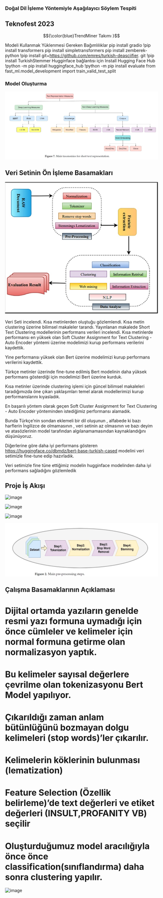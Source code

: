 ### Doğal Dil İşleme Yöntemiyle Aşağılayıcı Söylem Tespiti 
## Teknofest 2023
$${\color{blue}TrendMiner Takımı }$$

Modeli Kullanmak Yüklenmesi Gereken Bağımlılıklar
pip install gradio
!pip install transformers
 pip install simpletransformers
 pip install zemberek-python
 !pip install git+https://github.com/emres/turkish-deasciifier. git
 !pip install TurkishStemmer
 Hugginface bağlantısı için 
 Install Hugging Face Hub
 !python -m pip install huggingface_hub
 !python -m pip install evaluate
 from fast_ml.model_development import train_valid_test_split
 
 ### Model Oluşturma
 
 

 <img src="https://github.com/HuseyinAts/Acikhack2023_TrendMiner/blob/main/short%20text%20represantion%20taxonomies.jpg" width="auto">
 
 
 ## Veri Setinin Ön İşleme Basamakları
 
 
 <img src="https://github.com/HuseyinAts/Acikhack2023_TrendMiner/blob/main/text%20mining%20grafik.jpg" width="auto">
 
 
  Veri Seti incelendi. Kısa metinlerden oluştuğu gözlemlendi.
 Kısa metin clustering üzerine bilimsel makaleler tarandı.
 Yayınlanan makalede Short Text Clustering modellerinin performans verileri incelendi.
 Kısa metinlerde performansı en yüksek olan Soft Cluster Assignment for Text Clustering - Auto Encoder yöntemi üzerine modelimizi kurup performans verilerini kaydettik.

 Yine performansı yüksek olan Bert üzerine modelimizi kurup performans verilerini kaydettik.

 Türkçe metinler üzerinde fine-tune edilmiş Bert modelinin daha yüksek performans gösterdiği için modelimizi Bert üzerine kurduk.

 Kısa metinler üzerinde clustering işlemi için güncel bilimsel makaleleri taradığımızda öne çıkan yaklaşımları temel alarak modellerimizi kurup performanslarını kıyasladık.

 En başarılı yöntem olarak geçen Soft Cluster Assignment for Text Clustering - Auto Encoder yönteminden istediğimiz performansı alamadık.

 Bunda Türkçe’nin sondan eklemeli bir dil oluşunun , alfabede ki bazı harflerin İngilizce de olmamasının , veri setinin az olmasının ve bazı deyim ve atasözlerinin model tarafından algılanamamasından kaynaklandığını düşünüyoruz.

 Diğerlerine göre daha iyi performans gösteren  https://huggingface.co/dbmdz/bert-base-turkish-cased modelini veri setimizle fine-tune edip hazırladık.

  Veri setimizle fine tüne ettiğimiz modelin hugginface modelinden daha iyi performans sağladığını gözlemledik

## Proje İş Akışı 

![image](https://user-images.githubusercontent.com/72999029/231423545-5a6247b3-de5a-4c5e-88d8-f86d371f3715.png)


![image](https://user-images.githubusercontent.com/72999029/231423292-67c983c1-9eb4-48c6-839a-41213a4ab4c7.png)


![image](https://user-images.githubusercontent.com/72999029/231423078-095e9b76-9adb-470d-b206-d4dde278d50b.png)

 
 <img src="https://github.com/HuseyinAts/Acikhack2023_TrendMiner/blob/main/pre%20processing.jpg" width="auto">
 
 ## Çalışma Basamaklarının Açıklaması 
 
# Dijital ortamda yazıların genelde resmi yazı formuna uymadığı için önce cümleler ve kelimeler için normal formuna getirme olan normalizasyon yaptık.

# Bu kelimeler sayısal değerlere çevrilme olan tokenizasyonu Bert Model yapılıyor.

# Çıkarıldığı zaman anlam bütünlüğünü bozmayan dolgu kelimeleri (stop words)’ler çıkarılır.

# Kelimelerin köklerinin bulunması (lematization)

# Feature Selection (Özellik belirleme)’de text değerleri ve etiket değerleri (INSULT,PROFANITY VB) seçilir

# Oluşturduğumuz model aracılığıyla önce önce classification(sınıflandırma) daha sonra clustering yapılır.


![image](https://user-images.githubusercontent.com/72999029/231423900-0b4f7844-18d4-4896-897c-8f323e58e466.png)

 
 
